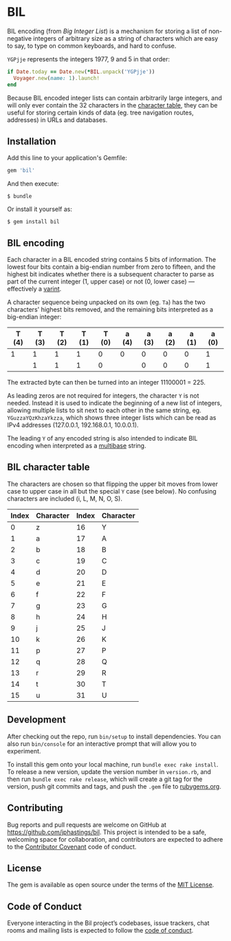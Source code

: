 # BIL

BIL encoding (from _Big Integer List_) is a mechanism for storing a list of non-negative integers of arbitrary size as a string of characters which are easy to say, to type on common keyboards, and hard to confuse.

`YGPjje` represents the integers 1977, 9 and 5 in that order:

```ruby
if Date.today == Date.new(*BIL.unpack('YGPjje'))
  Voyager.new(name: 1).launch!
end
```

Because BIL encoded integer lists can contain arbitrarily large integers, and will only ever contain the 32 characters in the [character table](#bil-character-table), they can be useful for storing certain kinds of data (eg. tree navigation routes, addresses) in URLs and databases.

## Installation

Add this line to your application's Gemfile:

```ruby
gem 'bil'
```

And then execute:

    $ bundle

Or install it yourself as:

    $ gem install bil

## BIL encoding

Each character in a BIL encoded string contains 5 bits of information. The lowest four bits contain a big-endian number from zero to fifteen, and the highest bit indicates whether there is a subsequent character to parse as part of the current integer (1, upper case) or not (0, lower case) — effectively a [varint](https://en.wikipedia.org/wiki/Variable-length_quantity).

A character sequence being unpacked on its own (eg. `Ta`) has the two characters' highest bits removed, and the remaining bits interpreted as a big-endian integer:


| T (4) | T (3) | T (2) | T (1) | T (0) | a (4) | a (3) | a (2) | a (1) | a (0) |
| ----- | ----- | ----- | ----- | ----- | ----- | ----- | ----- | ----- | ----- |
| 1     | 1     | 1     | 1     | 0     | 0     | 0     | 0     | 0     | 1     |
|       | 1     | 1     | 1     | 0     |       | 0     | 0     | 0     | 1     |

The extracted byte can then be turned into an integer 11100001 = 225.

As leading zeros are not required for integers, the character `Y` is not needed. Instead it is used to indicate the beginning of a new list of integers, allowing multiple lists to sit next to each other in the same string, eg. `YGuzzaYQzKhzaYkzza`, which shows three integer lists which can be read as IPv4 addresses (127.0.0.1, 192.168.0.1, 10.0.0.1).

The leading `Y` of any encoded string is also intended to indicate BIL encoding when interpreted as a [multibase](https://github.com/multiformats/multibase) string.

## BIL character table

The characters are chosen so that flipping the upper bit moves from lower case to upper case in all but the special `Y` case (see below). No confusing characters are included (i, L, M, N, O, S).

| Index | Character | Index | Character |
| ----- | --------- | ----- | --------- |
| 0     | z         | 16    | Y         |
| 1     | a         | 17    | A         |
| 2     | b         | 18    | B         |
| 3     | c         | 19    | C         |
| 4     | d         | 20    | D         |
| 5     | e         | 21    | E         |
| 6     | f         | 22    | F         |
| 7     | g         | 23    | G         |
| 8     | h         | 24    | H         |
| 9     | j         | 25    | J         |
| 10    | k         | 26    | K         |
| 11    | p         | 27    | P         |
| 12    | q         | 28    | Q         |
| 13    | r         | 29    | R         |
| 14    | t         | 30    | T         |
| 15    | u         | 31    | U         |

## Development

After checking out the repo, run `bin/setup` to install dependencies. You can also run `bin/console` for an interactive prompt that will allow you to experiment.

To install this gem onto your local machine, run `bundle exec rake install`. To release a new version, update the version number in `version.rb`, and then run `bundle exec rake release`, which will create a git tag for the version, push git commits and tags, and push the `.gem` file to [rubygems.org](https://rubygems.org).

## Contributing

Bug reports and pull requests are welcome on GitHub at https://github.com/jphastings/bil. This project is intended to be a safe, welcoming space for collaboration, and contributors are expected to adhere to the [Contributor Covenant](http://contributor-covenant.org) code of conduct.

## License

The gem is available as open source under the terms of the [MIT License](https://opensource.org/licenses/MIT).

## Code of Conduct

Everyone interacting in the Bil project’s codebases, issue trackers, chat rooms and mailing lists is expected to follow the [code of conduct](https://github.com/[USERNAME]/bil/blob/master/CODE_OF_CONDUCT.md).
